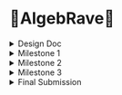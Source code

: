 # :dvd:AlgebRave:dvd:

<details>
  <summary> Design Doc </summary>

## Introduction
Ever since I played Dance Central by Harmonix Studios(now a part of Ubisoft) in middle school on my Xbox 360/kinect, I was mesmerized by the amalgamation of music and graphics that I got to experience. Fast forward to Fall 2023, when I am taking the Procedural Graphics class at Penn and with every new lecture, thinking back on how could I recreate a fraction of the experience that Dance Central provided me with. And here I am, trying to attempt it for the final project of that class!

## Goals
* **Technical Goal:** I want to create a procedural beat detection system for audio files, and use that to drive custom graphics & visual effects based on live input from Kinect.  
* **Intrinsic Goal:** Having fun! I want both the user of the tool as well as myself during its development to have a blast. I want to create something wherein one could play any song of their liking, and have fun interacting with the splash of graphics appearing on their screen - maybe bust a move or two :dancers:

## Inspiration/References
- Although I am not creating a dance-based pose-matching game, but the inspiration for the environment and the experience is certainly based on Dance Central. [This](https://www.youtube.com/watch?v=kuwB05ASh7E) is a trailer of their sequel, that gives an idea of what the game is about. [This](https://www.gdcvault.com/play/1014487/Break-It-Down-How-Harmonix) is a GDC talk where they _Break It Down_ their game design & development approach, which isn't relevant to this project but definitely is a good inspiration.
- [Wayne Wu](https://www.wuwayne.com/), a graduate from the same program did a very similar [project](https://github.com/wayne-wu/interactive-dance-projection/tree/main) last year. This will be a good reference point for me for the user interactivity & background parts.
- [John Alberse](https://www.johnalberse.com/), a fellow intern I met at Activision in Summer'23 had some experience with Projective Graphics. He shared [this](https://drive.google.com/file/d/1RECgq3cEmV_nBFP9xX_NIgyAxvJbxDen/view) piece of his work with me which I found really inspirational. Screenshot from his work:  
  <img width="400px" src="images/designdoc/ref_fluid.png">

- Super helpful in getting started: [Introduction to TouchDesigner - Ben Voigt](https://www.youtube.com/watch?v=wmM1lCWtn6o)
- [Fluid Simulation using TouchDesigner](https://www.youtube.com/watch?v=2k6H5Qa_fCE)
- [Making Audio Reactive systems using TouchDesigner](https://www.youtube.com/watch?v=rGoCbVmGtPE)
- [Example of using TouchDesigner + Kinect](https://www.youtube.com/watch?v=tPYTXt1hSx4)
- [Audioreactive Kinect Dancer](https://www.youtube.com/watch?v=8ZgvxwmQGZw)   
  <img width="400px" src="images/designdoc/dance.gif">

- An example of particle system interaction in TouchDesigner:  
  <img width="400px" src="images/designdoc/particles.gif">

- An example of audio visualization in TouchDesigner:  
  <img width="400px" src="images/designdoc/visuals.gif">


## Specifications
- A **Procedural Beat Detection** system created uisng **TouchDesigner** to identfiy basic parts of music like beats, drums, snares, bass, etc.
- Live input streaming from **Kinect** into TouchDesigner and using it to drive interactive visual elements.
- Incorporate **noise/toolbox functions** with **custom GLSL shaders** to write simple background effects driven off of music.

## Techniques
- **Procedural node-based tool**: Only recently I started gaining some experience with node-based tools like Houdini and Unity Shader Graphs. For this project, I will be using (and also, learning from scratch) **TouchDesigner** because of its ability to provide both great interactivity with Kinect as well as nodes to write custom GLSL shaders.
- **Kinect**: Since I already own a Kinect, even though the old one that shipped with the XBOX 360,, it is nonetheless a powerful device and therefore I'll be using the same for this project for its befitting abilities.
- **Toolbox Functions:** Writing custom shaders for visual effects almost never goes with using Toolbox and Noise functions. Although I haven't finalized each and every single visual aspect of the shaders, I am pretty sure I'll be routinely employing these tools for whatever I would want to achieve.
- **Optical Flow, Particle Simulation, Fluid Simulation, etc:** All such concepts fit really well with the vision for the project, and I will choose a subset of these while researching on the ease of their impolementation that aligns with the project's timeline.

## Design
![algebrave_design](https://github.com/Saksham03/algeb-rave/assets/20259371/a1f6e6b1-4dfb-4f01-9f1d-dc35cab7d551)


## Timeline

### Week 1 ( 8 Nov'23 - 15 Nov'23)
* Implement the audio detection system in TouchDesigner that for a given audio file is able to generate signals for musical elements like beats, drums, snares, bass, etc.
* Target generating 4 such audio signals.
* Do a proof-of-concept by driving some basic graphics off a subset/all of these signals.

### Week 2 ( 15 Nov'23 - 22 Nov'23)
* Get started on the user input - hook up Kinect with TouchDesigner.
* Follow basic tutorial(s) to get some easy wins like particle system interactions.
* Implement at least 2 user-interactive features using tools like Optical Flow and Fluid Simulation.
* Hook up audio signals into these features.

### Week 3 ( 22 Nov'23 - 29 Nov'23)
* Work on developing simple yet visually pleasing audio-driven backgrounds.
* Implement 4 different backgrounds driven off of the generated audio signals.
* Combine everything together - audio signals, user input-based Kinect signals, and shader backgrounds.

### Week 4 ( 29 Nov'23 - 6 Dec'23)
* Tackle any delays from the previous milestones.
* Polish, polish, polish!
* Work on documentation.
* Ask fellow students to experiment with the tool and capture some recordings.
* Make a trailer for AlgebRave!

</details>  

<details>
  <summary> Milestone 1 </summary>

## Milestone 1 - Week 1 ( 8 Nov'23 - 15 Nov'23)

### Components
1. [TouchDesigner Basics](#touchdesigner-basics)
2. [Kick Detection](#kick-detection)
3. [Snare Detection](#snare-detection)
4. [Spotify Connectivity](#spotify-connectivity)
5. [Summary](#summary---milestone-1)

For my Milestone 1, I was able to achieve the following:  
1. Getting familiar with TouchDesigner and the most common tools/functionalities that I'd be needing.
2. Making 3 audio signals that would help me drive graphics:  
   - Bass/kick detection
   - Snare detetion
   - Audio visualization
3. Getting input from Spotify instead of a local audio file to make the system more widely usable.

Here is a demo video of the audio detection system in action (with the default TouchDesigner audio file)(Sound ON:sound:):  
 

https://github.com/Saksham03/algeb-rave/assets/20259371/2beda103-c26e-4a3c-933e-2a7a72884350



### TouchDesigner Basics
- The [Introduction To TouchDesginer by Ben Voigt](https://www.youtube.com/watch?v=wmM1lCWtn6o) is a superb resource to get started on the software. I had already gone through the whole thing during the Summer when I was playing around with TouchDesigner, but now was a good time to brush up on the snippets from that video that I thought would come in handy.
- As I was just getting started, I had the bigger picture in mind of a vast, unmanageable node network - one that is pretty common when using node-based softwares. Hence from the get go, I wanted to make separate isolated and independently manageable components for as many things as I could. [This video](https://www.youtube.com/watch?v=oTFZXL2xbvw) by [bileam tschepe (elekktronaut)](https://www.youtube.com/@elekktronaut) was extremely helpful in guiding me towards building **Components** in TouchDesigner, and **exposing the parameters** on these custom nodes that I would possibly want to tweak later.

### Kick Detection
- The first thing I build was the bass/kick detection, and I followed [this](https://www.youtube.com/watch?v=gUELH_B2wsE) video by [elekktronaut](https://www.youtube.com/@elekktronaut). I also looked up a couple of other resources and tweaked the parameters to my liking, but that video established the solid groundwork of my understanding of how kick detection was supposed to work. This is what my kick detection workflow looks like:
![](images/ms1/kick_deets.png)  
The highlighted path in the above image is to show that the kick detection was built as a separate component so that it is easy to manage, and lives one level inside the root level of the project.
-  As stated above, I built the kick detetor as a separate component. On the custom node, I exposed several parameters that I thought were enough to provide me with the control to tweak the output kick detection signal to my liking. These are the parameters that are available for this node at the project's root level:  
![](images/ms1/kick_params.png)

### Snare Detection
- I moved on to snare detection, and pretty much followed the same resource as the kick deteciton one. I had to combine some learnings from [this](https://www.youtube.com/watch?v=rGoCbVmGtPE&t=2s) video as well, and snares became an easy win after kick detection. This is what my snare detection workflow looks like:
![](images/ms1/snare_deets.png)  
Again, the highlighted path in the above image is to show that the snare detection was built as a separate component.
-  On the custom node, there are several parameters that are available for this node at the project's root level to tweak the result to my liking:  
![](images/ms1/snare_params.png)

### Audio Visualization
- As stated initially in my design doc, I was aiming to get 4 audio signals out of an input audio. But I couldn't find enough resources apart from the basic kick and snare detection. I looked at some audio-specific tutorials that were independent of TouchDesigner, but they were either too detailed an went over my head or were not possible to be implemented in TouchDesigner. Besides, I figured that these 2 signals were enough for me to drive some cool graphics/visuals.
- What I really wanted to do was to isolate the vocals from a track and display them as pulsating bars. Although I failed to figure out a way to isloate the vocals, I did manage to find [this great resource](https://www.youtube.com/watch?v=VwEoniNx5e8&list=PLFrhecWXVn59fuqALP_Hb6qRKEXy4LVQp&index=12) that helped me build an audio visualizer.
- I also built my audio visualizer in a separate component of its own. The node-based workflow for my audio visualizer looks something like this:
![](images/ms1/vis.png)

### Spotify connectivity
- Since I wasn't able to get more audio-related signals from the input as I had planned, I thought of other ways of making my project more fun - and one of them was certainly being able to plug and play any song, and not just from the limited audio files residing on my local machine.
- I was able to achieve this using a 3rd party software called VB-Cable. And [this video](https://www.youtube.com/watch?v=HR6Ot3w6qTo), again by the amazing [elekktronaut](https://www.youtube.com/@elekktronaut) was very helpful in guiding me how to do it.

### Summary - Milestone 1
- I achieved most of my milestones, and seem to be in a pretty good shape to proceed with my next milestone.
- I wasn't able to achieve just one milestone - generating 4 audio signals. I was able to get essentially only 2 (3 if you count the visualizer, although it is not a 'signal' that I would use to drive visuals), due to the lack of both resources as well as my experience with TouchDesigner/Audio manipulation. This is not a problem though, as those 2 signals should be enough to get fun audo-driven graphics.
- Because I couldn't fully complete one of the milestone tasks, I took on the additional task of hooking up AlgebRave with Spotify, and it works. I also added the audio visualizer in this milestone itself, which would give me a headstart for the next one.
- The system as it stands is not ideal - the parameters need some tweaking for different audio inputs, and work well mostly in the middle parts of the song. This is something out of my hands, because TouchDesigner works with the audio files on-the-fly instead of a preprocess, and since we work with normalized values, the beginning/ending of songs usually have a different music pattern than the rest of the track that throws off the system a bit. But, I am taking this as good learning for myself and proceeding with the project with what I have.

</details>  

<details>
  <summary> Milestone 2 </summary>

## Milestone 2 - Week 2 ( 15 Nov'23 - 22 Nov'23)

### Components
1. TODO

Milestone 2 was SO MUCH FUN! And not only I was able to hit all my milestones, I was able to do more than that! I had planned to get 2 interactive graphical features implemented, but I was able to get 4, in addition to the other milestones of hooking up kinect and doing a preliminary audio-driven test. These are the 4 effects I was able to make:  

![](images/ms2/ms2_demo.gif)  

### Hooking up Kinect with TouchDesigner
TouchDesigner has a kinect node which makes it super easy to interact with the device, and also exposes a lot of the features as a black-box which kinect is capable of, e.g. depth buffer, infrared sensor, detecting body parts like hands/neck/legs/etc.  
<img width="200px" src="images/ms2/kinect_td.png">  
Next, for connecting Kinect to my system I had to buy an [adapter](https://www.amazon.com/Kinect-Adapter-Compatible-Mircosoft-Charging/dp/B093CYW12Z/ref=sr_1_4?keywords=kinect+pc+adapter&qid=1700714724&sr=8-4) because the Kinect uses a different USB port type. Next, to allow Kinect to talk to my system, I needed the requisite drivers, which are provided by Microsoft's app [Kinect Studio](https://learn.microsoft.com/en-us/windows/apps/design/devices/kinect-for-windows). Once connected, I was able to see the kinect capture being streamed into my TouchDesigner node.

### Network Summary
As I did with the audio detection milestone, I followed the same principal of making separate nodes for each effect and exposing the relevant parameters on these custom nodes. Hence, the overall network looks super clean and easy to plug-and-play:
![](images/ms2/../ms2/kinect_network.png)  
On the left are the 2 different types of Kinect input nodes that give me access to various buffers/data being captured by kinect. The other 4 nodes are my custom effects, which I will explain one by one.

### Ramping Up - Trippy Edges effect
To get started, I first watched [this](https://www.youtube.com/watch?v=QGuquFiInqY&t=80s) video again by the amazing [elekktronaut](https://www.youtube.com/@elekktronaut). This helped me give an overview of the different kinds of nodes I could use with the kinect input, and create a cool trippy effect with the color scheme I like. In summary, the trippy edges node network looks like this from the outside and exposes just one parater that allows the user to tweak how long they want the outlines to persist for:  
![](images/ms2/trippy_edges_summary.png)  
On going inside the network, it looks something like this:  
![](images/ms2/trippy_edges_details.png)  
This was a good node to get started with, because I had a decent demo I could follow and then tweak it to my liking. The final result looked something like this:  
![](images/ms2/trippy_edges_rec.gif)

### Referring Dance Central Again - Trails & Swiggles
One of the things I found really cool in Dance Central was the cool glowing trails they incorporated into the gameplay that followed the players hands:  
<table>
  <tr>
    <td><img width="300px" src="images/ms2/dc_ref1.jpg" /></td>
    <td><img width="300px" src="images/ms2/dc_ref2.jpg"  /></td>
    <td><img width="300px" src="images/ms2/dc_ref3.jpg"  /></td>
  </tr>
  <tr>
    <td colspan="3" align="center"><i>Hand Trails in Dance Central</i></td>
  </tr>
</table>  

But in addition to the trail effect, I needed some effect to composite it with that gave the player some indication as to where their silhoutte in the scene was. And [this](https://www.youtube.com/watch?v=0z-PxjPOOCY) gave me the perfect effect to incporporate. So, I created a separate node for this effect:  
![](images/ms2/trails_swiggle_summary.png)  
The node exposes 2 controls - how large the trail radius needs to be, and how 'laggy' it can be. If you look inside the node, a lot is going on:  
![](images/ms2/trails_swiggle_details.png)  
Essentially, the top half of the workflow handles the trail generation while the bottom half makes the squiggly lines. It was particularly difficult to make the trails buttery smooth, because the kinect input was very abrupt and discrete. But poking around with different nodes, watching a bunch of tutorials, and my all my gathered learnings till date helped me achieve the look I wanted. I was really happy with the final result, which looked something like this:  
![](images/ms2/trails_swiggle.gif)  
When put next to the trippy edges effect, it looks something like this:  
![](images/ms2/trails_and_edges.gif)

### Human Torch!
For my next effect, I wanted to achieve the fluid simulation effect similar to my friend John's work referenced in the design doc. But poking around, I found [this](https://www.youtube.com/watch?v=A-xOp1LTchY) cool video that went over how one could do fire simulation using a new node type recently introduced in TouchDesigner that uses Nvidia's Flow simulation. This was perfect for me, as I could plug and play with the feature instead of writing a fluid simulation from scratch. And hence, this node turned out to be an easy win. Following the tutorial and plugging it into my tutorial was easily doable with a small network like this:  
![](images/ms2/fire_sim_details.png)
And after spending a lot of time tweaking dozens of simulation parameters, I was able to get the following effect:  
![](images/ms2/fire_sim.gif)

### Audio-Reactive Input
As mentioned in my Week 2 Milestone tasks, I wanted to a proof-of-concept by driving some visuals using the audio detection I done for my 1st milestone. I chose to just apply a simple offset to the edges using snares from the audio. My custom node for the same looks like this:
![](images/ms2/edges_snare_summary.png)  
It exposes only one paramter - how much the edges need to be offset by. The network itself looks like this:  
![](images/ms2/edges_snare_details.png)  
And the final result turned out to be really fun! Here is a short clip from a test run:
TODO

### Summary - Milestone 2
As I said earlier, Milestone 2 was not only fun but I was also able to do more than I had expected. I will have to be really careful while driving the kinect input with audio though, because the background will also be audio-driven and I don't want the visuals to get too messy or overwhelming for the user. I am really excited to work on the background visuals, and finally plug everything together to see how AlgebRave turns out!

</details>  

<details>
  <summary> Milestone 3 </summary>

## Milestone 3: Implementation part 2 (due 11/27)
We're over halfway there! This week should be about fixing bugs and extending the core of your generator. Make sure by the end of this week _your generator works and is feature complete._ Any core engine features that don't make it in this week should be cut! Don't worry if you haven't managed to exactly hit your goals. We're more interested in seeing proof of your development effort than knowing your planned everything perfectly. 

Put all your code in your forked repository.

Submission: Add a new section to your README titled: Milestone #3, which should include
- written description of progress on your project goals. If you haven't hit all your goals, what did you have to cut and why? 
- Detailed output from your generator, images, video, etc.
We'll check your repository for updates. No need to create a new pull request.

Come to class on the due date with a WORKING COPY of your project. We'll be spending time in class critiquing and reviewing your work so far.

</details>  

<details>
  <summary> Final Submission </summary>

## Final submission (due 12/5)
Time to polish! Spen this last week of your project using your generator to produce beautiful output. Add textures, tune parameters, play with colors, play with camera animation. Take the feedback from class critques and use it to take your project to the next level.

Submission:
- Push all your code / files to your repository
- Come to class ready to present your finished project
- Update your README with two sections 
  - final results with images and a live demo if possible
  - post mortem: how did your project go overall? Did you accomplish your goals? Did you have to pivot?

</details> 
